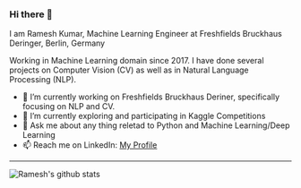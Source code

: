 ### Hi there 👋

I am Ramesh Kumar, Machine Learning Engineer at Freshfields Bruckhaus Deringer, Berlin, Germany

Working in Machine Learning domain since 2017. I have done several projects on Computer Vision (CV) as well as in Natural Language Processing (NLP).
- 🔭 I’m currently working on Freshfields Bruckhaus Deriner, specifically focusing on NLP and CV.
- 🌱 I’m currently exploring and participating in Kaggle Competitions
- 💬 Ask me about any thing reletad to Python and Machine Learning/Deep Learning
- 📫 Reach me on LinkedIn: [My Profile](https://www.linkedin.com/in/ramesh-kumar-4507a6aa/)

---
![Ramesh's github stats](https://github-readme-stats.vercel.app/api?username=rameshjes&show_icons=true)
